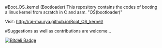 #Boot_OS_kernel (Bootloader)
 This repository contains the codes of booting a linux kernel from scratch in C and asm.
 "OS(bootloader)"


Visit: http://raj-maurya.github.io/Boot_OS_kernel/

#Suggestions as well as contributions are welcome...


[![Bitdeli Badge](https://d2weczhvl823v0.cloudfront.net/raj-maurya/boot_os_kernel/trend.png)](https://bitdeli.com/free "Bitdeli Badge")

